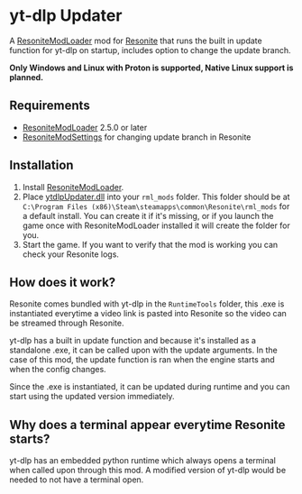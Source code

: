 # yt-dlp Updater
 
A [ResoniteModLoader](https://github.com/resonite-modding-group/ResoniteModLoader) mod for [Resonite](https://resonite.com/) that runs the built in update function for yt-dlp on startup, includes option to change the update branch.

**Only Windows and Linux with Proton is supported, Native Linux support is planned.**

## Requirements
- [ResoniteModLoader](https://github.com/resonite-modding-group/ResoniteModLoader) 2.5.0 or later
- [ResoniteModSettings](https://github.com/badhaloninja/ResoniteModSettings) for changing update branch in Resonite

## Installation
1. Install [ResoniteModLoader](https://github.com/resonite-modding-group/ResoniteModLoader).
2. Place [ytdlpUpdater.dll](https://github.com/Raidriar796/yt-dlp-Updater/releases/latest/download/ytdlpUpdater.dll) into your `rml_mods` folder. This folder should be at `C:\Program Files (x86)\Steam\steamapps\common\Resonite\rml_mods` for a default install. You can create it if it's missing, or if you launch the game once with ResoniteModLoader installed it will create the folder for you.
3. Start the game. If you want to verify that the mod is working you can check your Resonite logs.

## How does it work?

Resonite comes bundled with yt-dlp in the `RuntimeTools` folder, this .exe is instantiated everytime a video link is pasted into Resonite so the video can be streamed through Resonite.

yt-dlp has a built in update function and because it's installed as a standalone .exe, it can be called upon with the update arguments. In the case of this mod, the update function is ran when the engine starts and when the config changes.

Since the .exe is instantiated, it can be updated during runtime and you can start using the updated version immediately.

## Why does a terminal appear everytime Resonite starts?

yt-dlp has an embedded python runtime which always opens a terminal when called upon through this mod. A modified version of yt-dlp would be needed to not have a terminal open.